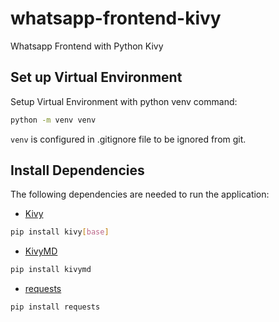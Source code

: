 # whatsapp-frontend-kivy

Whatsapp Frontend with Python Kivy

## Set up Virtual Environment

Setup Virtual Environment with python venv command:

```bash
python -m venv venv
```

`venv` is configured in .gitignore file to be ignored from git.

## Install Dependencies

The following dependencies are needed to run the application:

- [Kivy](https://kivy.org/)

```bash
pip install kivy[base]
```

- [KivyMD](https://kivymd.readthedocs.io/en/latest/getting-started/)

```bash
pip install kivymd
```

- [requests](https://requests.readthedocs.io/en/master/)

```bash
pip install requests
```
